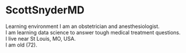 # ScottSnyderMD
Learning environment
I am an obstetrician and anesthesiologist.  
I am learning data science to answer tough medical treatment questions.  
I live near St Louis, MO, USA.  
I am old (72).  
